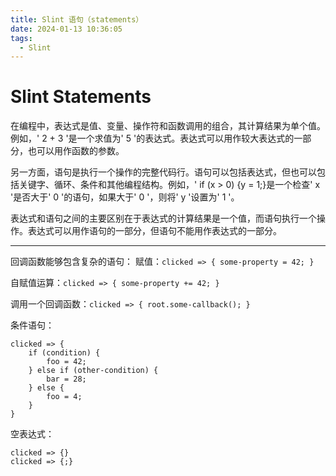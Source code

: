 ```yaml
---
title: Slint 语句（statements）
date: 2024-01-13 10:36:05
tags:
  - Slint
---
```

# Slint Statements
在编程中，表达式是值、变量、操作符和函数调用的组合，其计算结果为单个值。例如，' 2 + 3 '是一个求值为' 5 '的表达式。表达式可以用作较大表达式的一部分，也可以用作函数的参数。

另一方面，语句是执行一个操作的完整代码行。语句可以包括表达式，但也可以包括关键字、循环、条件和其他编程结构。例如，' if (x > 0) {y = 1;}是一个检查' x '是否大于' 0 '的语句，如果大于' 0 '，则将' y '设置为' 1 '。

表达式和语句之间的主要区别在于表达式的计算结果是一个值，而语句执行一个操作。表达式可以用作语句的一部分，但语句不能用作表达式的一部分。

---

回调函数能够包含复杂的语句：
赋值：`clicked => { some-property = 42; }`

自赋值运算：`clicked => { some-property += 42; }`

调用一个回调函数：`clicked => { root.some-callback(); }`

条件语句：
```Slint
clicked => {
    if (condition) {
        foo = 42;
    } else if (other-condition) {
        bar = 28;
    } else {
        foo = 4;
    }
}
```

空表达式：
```Slint
clicked => {}
clicked => {;}
```